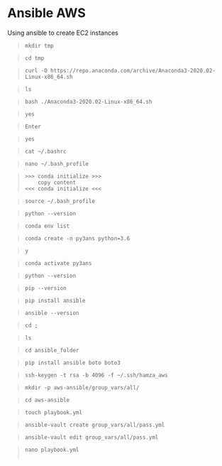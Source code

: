 # Ansible AWS
 Using ansible to create EC2 instances

>```
>mkdir tmp
>```

>```
>cd tmp
>```

>```
>curl -O https://repo.anaconda.com/archive/Anaconda3-2020.02-Linux-x86_64.sh
>```

>```
>ls
>```

>```
>bash ./Anaconda3-2020.02-Linux-x86_64.sh
>```

>```
>yes
>```

>```
>Enter
>```

>```
>yes
>```

>```
>cat ~/.bashrc
>```

>```
>nano ~/.bash_profile
>```

>```
> >>> conda initialize >>>
>     copy content
> <<< conda initialize <<<
>```

>```
>source ~/.bash_profile
>```

>```
>python --version
>```

>```
>conda env list
>```

>```
>conda create -n py3ans python=3.6
>```

>```
>y
>```

>```
>conda activate py3ans
>```

>```
>python --version
>```

>```
>pip --version
>```

>```
>pip install ansible
>```

>```
>ansible --version
>```

>```
>cd ;
>```

>```
>ls
>```

>```
>cd ansible_folder
>```

>```
>pip install ansible boto boto3
>```

>```
>ssh-keygen -t rsa -b 4096 -f ~/.ssh/hamza_aws
>```

>```
>mkdir -p aws-ansible/group_vars/all/
>```

>```
>cd aws-ansible
>```

>```
>touch playbook.yml
>```

>```
>ansible-vault create group_vars/all/pass.yml
>```

>```
>ansible-vault edit group_vars/all/pass.yml
>```

>```
>nano playbook.yml
>```
>
>>```
>>
>>```